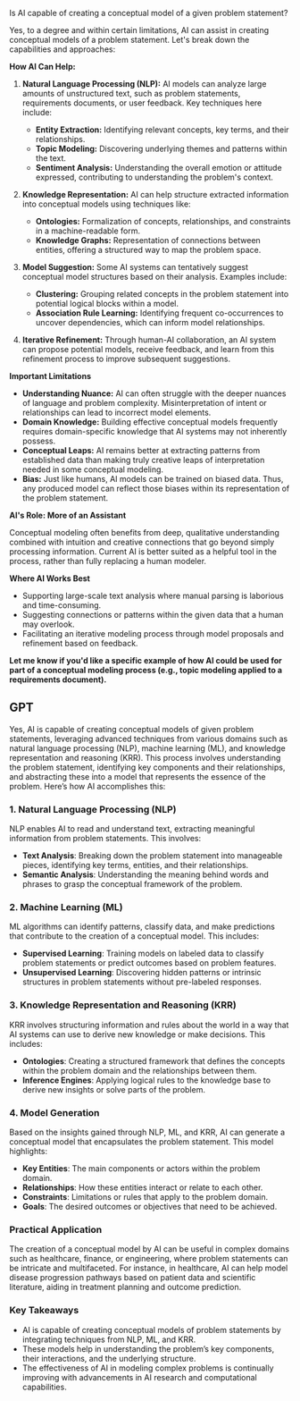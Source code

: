Is AI capable of creating a conceptual model of a given problem statement?

Yes, to a degree and within certain limitations, AI can assist in creating conceptual models of a problem statement. Let's break down the capabilities and approaches:

**How AI Can Help:**

1. **Natural Language Processing (NLP):** AI models can analyze large amounts of unstructured text, such as problem statements, requirements documents, or user feedback.  Key techniques here include:
    * **Entity Extraction:** Identifying relevant concepts,  key terms, and their relationships.
    * **Topic Modeling:**  Discovering underlying themes and patterns within the text.
    * **Sentiment Analysis:** Understanding the overall emotion or attitude expressed, contributing to understanding the problem's context.  

2. **Knowledge Representation:** AI can help structure  extracted information into conceptual models using techniques like:
    * **Ontologies:** Formalization of concepts, relationships, and  constraints in a machine-readable form.
    * **Knowledge Graphs:** Representation of connections between  entities, offering a structured way to map the problem space.

3. **Model Suggestion:**  Some AI systems can tentatively suggest conceptual model structures based on their analysis.  Examples include:
     * **Clustering:** Grouping  related concepts in  the problem statement into potential logical blocks  within a model.
     * **Association Rule Learning:** Identifying frequent co-occurrences to uncover dependencies, which can inform model relationships.

4. **Iterative Refinement:** Through human-AI collaboration, an AI system can propose potential models, receive feedback, and  learn from this refinement process to improve subsequent suggestions.

**Important Limitations**

* **Understanding Nuance:** AI can often struggle with the deeper nuances of language and problem complexity. Misinterpretation of intent or relationships can lead to incorrect model elements.
* **Domain Knowledge:** Building effective conceptual models frequently requires domain-specific knowledge that AI systems may not inherently possess.  
* **Conceptual Leaps:** AI remains better at extracting patterns from established data than making truly creative leaps  of interpretation needed in some conceptual modeling.
* **Bias:** Just like humans, AI models can be trained on biased data. Thus, any produced model can reflect those biases within its representation of the problem statement.

**AI's Role: More of an Assistant**

Conceptual modeling often benefits from deep, qualitative understanding combined with intuition and creative connections that go beyond simply processing information. Current AI is better suited as a helpful tool in the process, rather than fully replacing a human modeler.

**Where AI Works Best**

* Supporting large-scale text analysis where manual parsing is laborious and time-consuming.
* Suggesting connections or patterns within the given data that a human may overlook.
* Facilitating an iterative modeling process through model proposals and refinement based on feedback.

**Let me know if you'd like a specific example of how AI could be used for part of a conceptual modeling process (e.g., topic modeling applied to a requirements document).** 


## GPT

Yes, AI is capable of creating conceptual models of given problem statements, leveraging advanced techniques from various domains such as natural language processing (NLP), machine learning (ML), and knowledge representation and reasoning (KRR). This process involves understanding the problem statement, identifying key components and their relationships, and abstracting these into a model that represents the essence of the problem. Here’s how AI accomplishes this:

### 1. **Natural Language Processing (NLP)**

NLP enables AI to read and understand text, extracting meaningful information from problem statements. This involves:

- **Text Analysis**: Breaking down the problem statement into manageable pieces, identifying key terms, entities, and their relationships.
- **Semantic Analysis**: Understanding the meaning behind words and phrases to grasp the conceptual framework of the problem.

### 2. **Machine Learning (ML)**

ML algorithms can identify patterns, classify data, and make predictions that contribute to the creation of a conceptual model. This includes:

- **Supervised Learning**: Training models on labeled data to classify problem statements or predict outcomes based on problem features.
- **Unsupervised Learning**: Discovering hidden patterns or intrinsic structures in problem statements without pre-labeled responses.

### 3. **Knowledge Representation and Reasoning (KRR)**

KRR involves structuring information and rules about the world in a way that AI systems can use to derive new knowledge or make decisions. This includes:

- **Ontologies**: Creating a structured framework that defines the concepts within the problem domain and the relationships between them.
- **Inference Engines**: Applying logical rules to the knowledge base to derive new insights or solve parts of the problem.

### 4. **Model Generation**

Based on the insights gained through NLP, ML, and KRR, AI can generate a conceptual model that encapsulates the problem statement. This model highlights:

- **Key Entities**: The main components or actors within the problem domain.
- **Relationships**: How these entities interact or relate to each other.
- **Constraints**: Limitations or rules that apply to the problem domain.
- **Goals**: The desired outcomes or objectives that need to be achieved.

### Practical Application

The creation of a conceptual model by AI can be useful in complex domains such as healthcare, finance, or engineering, where problem statements can be intricate and multifaceted. For instance, in healthcare, AI can help model disease progression pathways based on patient data and scientific literature, aiding in treatment planning and outcome prediction.

### Key Takeaways

- AI is capable of creating conceptual models of problem statements by integrating techniques from NLP, ML, and KRR.
- These models help in understanding the problem’s key components, their interactions, and the underlying structure.
- The effectiveness of AI in modeling complex problems is continually improving with advancements in AI research and computational capabilities.
